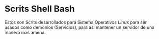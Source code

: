 # Scrits Shell Bash

Estos son Scrits desarrollados para Sistema Operativos *Linux* para ser usados como demonios (Servicios),
para asi mantener un servidor de una manera mas amena.
